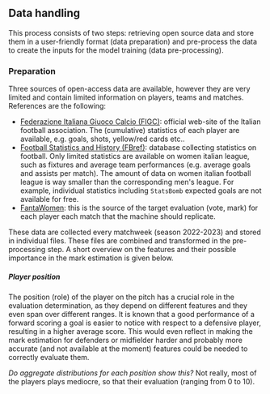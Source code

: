 Data handling 
-------------

This process consists of two steps: retrieving open source data and store them in a user-friendly format (data preparation) and pre-process the data to create the inputs for the model training (data pre-processing).

### Preparation

Three sources of open-access data are available, however they are very limited and contain limited information on players, teams and matches. References are the following:

- [Federazione Italiana Giuoco Calcio (FIGC)](https://www.figc.it/it/femminile/club/club-serie-a/): official web-site of the Italian football association. The (cumulative) statistics of each player are available, e.g. goals, shots, yellow/red cards etc..
- [Football Statistics and History (FBref)](https://fbref.com/en/comps/208/Serie-A-Stats): database collecting statistics on football. Only limited statistics are available on women italian league, such as fixtures and average team performances (e.g. average goals and assists per match). The amount of data on women italian football league is way smaller than the corresponding men's league. For example, individual statistics including `StatsBomb` expected goals are not available for free.
- [FantaWomen](https://www.lfootball.it/fantawomen/index.php): this is the source of the target evaluation (vote, mark) for each player each match that the machine should replicate.

These data are collected every matchweek (season 2022-2023) and stored in individual files. These files are combined and transformed in the pre-processing step. A short overview on the features and their possible importance in the mark estimation is given below.

##### Player position

The position (role) of the player on the pitch has a crucial role in the evaluation determination, as they depend on different features and they even span over different ranges. It is known that a good performance of a forward scoring a goal is easier to notice with respect to a defensive player, resulting in a higher average score. This would even reflect in making the mark estimation for defenders or midfielder harder and probably more accurate (and not available at the moment) features could be needed to correctly evaluate them.

_Do aggregate distributions for each position show this?_ Not really, most of the players plays mediocre, so that their evaluation (ranging from 0 to 10). 
